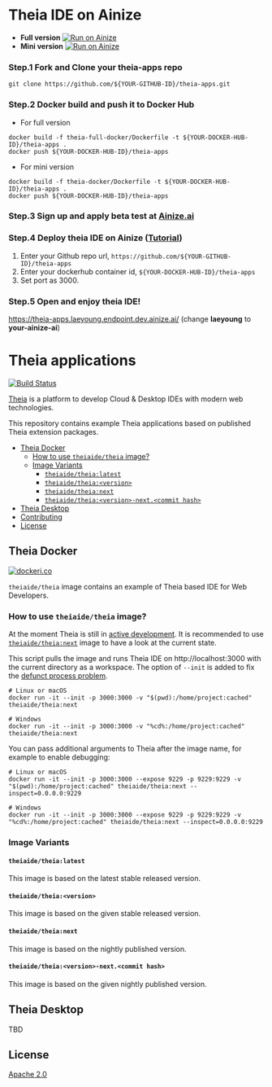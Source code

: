 # Theia IDE on Ainize

- __Full version__ [![Run on Ainize](https://ainize-dev.herokuapp.com/static/images/run_on_ainize_button.svg)](https://ainize-dev.web.app/redirect?git_repo=github.com/Laeyoung/theia-apps)
- __Mini version__ [![Run on Ainize](https://ainize-dev.herokuapp.com/static/images/run_on_ainize_button.svg)](https://ainize-dev.web.app/redirect?git_repo=github.com/Laeyoung/theia-apps-docker)

### Step.1 Fork and Clone your theia-apps repo
```
git clone https://github.com/${YOUR-GITHUB-ID}/theia-apps.git

```

### Step.2 Docker build and push it to Docker Hub

- For full version
```
docker build -f theia-full-docker/Dockerfile -t ${YOUR-DOCKER-HUB-ID}/theia-apps .
docker push ${YOUR-DOCKER-HUB-ID}/theia-apps
```

- For mini version
```
docker build -f theia-docker/Dockerfile -t ${YOUR-DOCKER-HUB-ID}/theia-apps .
docker push ${YOUR-DOCKER-HUB-ID}/theia-apps
```

### Step.3 Sign up and apply beta test at [Ainize.ai](https://ainize.ai)

### Step.4 Deploy theia IDE on Ainize ([Tutorial](https://ai-network.gitbook.io/ainize-tutorials/ainize/hello-world#ainize-steps))

1. Enter your Github repo url, `https://github.com/${YOUR-GITHUB-ID}/theia-apps`
2. Enter your dockerhub container id, `${YOUR-DOCKER-HUB-ID}/theia-apps`
3. Set port as 3000.

### Step.5 Open and enjoy theia IDE!

https://theia-apps.laeyoung.endpoint.dev.ainize.ai/ (change __laeyoung__ to __your-ainize-ai__)


# Theia applications
[![Build Status](https://travis-ci.org/theia-ide/theia-apps.svg?branch=master)](https://travis-ci.org/theia-ide/theia-apps)

[Theia](https://github.com/theia-ide/theia) is a platform to develop Cloud & Desktop IDEs with modern web technologies.

This repository contains example Theia applications based on published Theia extension packages.

- [Theia Docker](#theia-docker)
  - [How to use `theiaide/theia` image?](#how-to-use-theiaidetheia-image)
  - [Image Variants](#image-variants)
    - [`theiaide/theia:latest`](#theiaidetheialatest)
    - [`theiaide/theia:<version>`](#theiaidetheiaversion)
    - [`theiaide/theia:next`](#theiaidetheianext)
    - [`theiaide/theia:<version>-next.<commit hash>`](#theiaidetheiaversion-nextcommit-hash)
- [Theia Desktop](#theia-desktop)
- [Contributing](CONTRIBUTING.md)
- [License](#license)

## Theia Docker

[![dockeri.co](http://dockeri.co/image/theiaide/theia)](https://hub.docker.com/r/theiaide/theia/)

`theiaide/theia` image contains an example of Theia based IDE for Web Developers.

### How to use `theiaide/theia` image?

At the moment Theia is still in [active development](https://github.com/theia-ide/theia#roadmap). It is recommended to use [`theiaide/theia:next`](#typefoxtheianext) image to have a look at the current state.

This script pulls the image and runs Theia IDE on http://localhost:3000 with the current directory as a workspace. The option of `--init` is added to fix the [defunct process problem](https://github.com/theia-ide/theia-apps/issues/195).

    # Linux or macOS
    docker run -it --init -p 3000:3000 -v "$(pwd):/home/project:cached" theiaide/theia:next
    
    # Windows
    docker run -it --init -p 3000:3000 -v "%cd%:/home/project:cached" theiaide/theia:next


You can pass additional arguments to Theia after the image name, for example to enable debugging:

    # Linux or macOS
    docker run -it --init -p 3000:3000 --expose 9229 -p 9229:9229 -v "$(pwd):/home/project:cached" theiaide/theia:next --inspect=0.0.0.0:9229
    
    # Windows
    docker run -it --init -p 3000:3000 --expose 9229 -p 9229:9229 -v "%cd%:/home/project:cached" theiaide/theia:next --inspect=0.0.0.0:9229

### Image Variants

#### `theiaide/theia:latest`

This image is based on the latest stable released version.

#### `theiaide/theia:<version>`

This image is based on the given stable released version.

#### `theiaide/theia:next`

This image is based on the nightly published version.

#### `theiaide/theia:<version>-next.<commit hash>`

This image is based on the given nightly published version.

## Theia Desktop

TBD

## License

[Apache 2.0](LICENSE)
